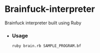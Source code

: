 # Brainfuck-interpreter
Brainfuck interpreter built using Ruby
* ### Usage
    ``` ruby brain.rb SAMPLE_PROGRAM.bf ```
